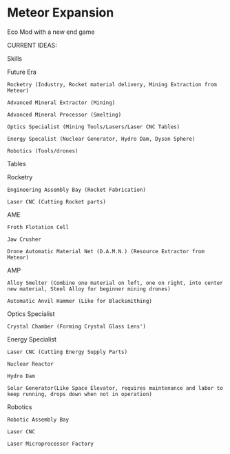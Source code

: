 # Meteor Expansion
 Eco Mod with a new end game

CURRENT IDEAS:

Skills

  Future Era
  
    Rocketry (Industry, Rocket material delivery, Mining Extraction from Meteor)
    
    Advanced Mineral Extractor (Mining)
    
    Advanced Mineral Processor (Smelting)
    
    Optics Specialist (Mining Tools/Lasers/Laser CNC Tables)
    
    Energy Specalist (Nuclear Generator, Hydro Dam, Dyson Sphere)
    
    Robotics (Tools/drones)
    

Tables

  Rocketry
  
    Engineering Assembly Bay (Rocket Fabrication)
    
    Laser CNC (Cutting Rocket parts)
    
    
  AME
  
    Froth Flotation Cell
    
    Jaw Crusher
    
    Drone Automatic Material Net (D.A.M.N.) (Resource Extractor from Meteor)
    
    
  AMP
  
    Alloy Smelter (Combine one material on left, one on right, into center new material, Steel Alloy for beginner mining drones)
    
    Automatic Anvil Hammer (Like for Blacksmithing)
    
    
  Optics Specialist
  
    Crystal Chamber (Forming Crystal Glass Lens')
    
    
  Energy Specialist
  
    Laser CNC (Cutting Energy Supply Parts)
    
    Nuclear Reactor
    
    Hydro Dam
    
    Solar Generator(Like Space Elevator, requires maintenance and labor to keep running, drops down when not in operation)
    
    
  Robotics
  
    Robotic Assembly Bay
    
    Laser CNC
    
    Laser Microprocessor Factory
    
    
